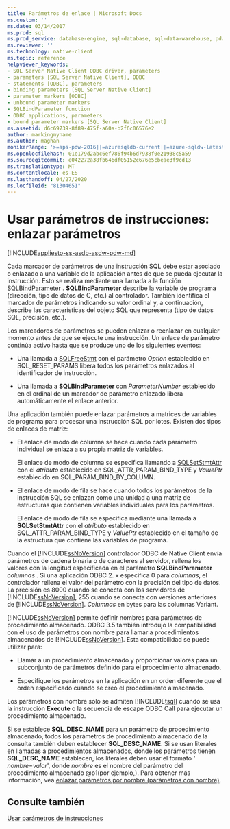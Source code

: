 ```yaml
---
title: Parámetros de enlace | Microsoft Docs
ms.custom: ''
ms.date: 03/14/2017
ms.prod: sql
ms.prod_service: database-engine, sql-database, sql-data-warehouse, pdw
ms.reviewer: ''
ms.technology: native-client
ms.topic: reference
helpviewer_keywords:
- SQL Server Native Client ODBC driver, parameters
- parameters [SQL Server Native Client], ODBC
- statements [ODBC], parameters
- binding parameters [SQL Server Native Client]
- parameter markers [ODBC]
- unbound parameter markers
- SQLBindParameter function
- ODBC applications, parameters
- bound parameter markers [SQL Server Native Client]
ms.assetid: d6c69739-8f89-475f-a60a-b2f6c06576e2
author: markingmyname
ms.author: maghan
monikerRange: '>=aps-pdw-2016||=azuresqldb-current||=azure-sqldw-latest||>=sql-server-2016||=sqlallproducts-allversions||>=sql-server-linux-2017||=azuresqldb-mi-current'
ms.openlocfilehash: 01e179d2abc6ef786f94b6d7938f0e21938c5a59
ms.sourcegitcommit: e042272a38fb646df05152c676e5cbeae3f9cd13
ms.translationtype: MT
ms.contentlocale: es-ES
ms.lasthandoff: 04/27/2020
ms.locfileid: "81304651"
---
```

# <a name="using-statement-parameters---binding-parameters"></a>Usar parámetros de instrucciones: enlazar parámetros
[!INCLUDE[appliesto-ss-asdb-asdw-pdw-md](../../includes/appliesto-ss-asdb-asdw-pdw-md.md)]

  Cada marcador de parámetros de una instrucción SQL debe estar asociado o enlazado a una variable de la aplicación antes de que se pueda ejecutar la instrucción. Esto se realiza mediante una llamada a la función [SQLBindParameter](../../relational-databases/native-client-odbc-api/sqlbindparameter.md) . **SQLBindParameter** describe la variable de programa (dirección, tipo de datos de C, etc.) al controlador. También identifica el marcador de parámetros indicando su valor ordinal y, a continuación, describe las características del objeto SQL que representa (tipo de datos SQL, precisión, etc.).  
  
 Los marcadores de parámetros se pueden enlazar o reenlazar en cualquier momento antes de que se ejecute una instrucción. Un enlace de parámetro continúa activo hasta que se produce uno de los siguientes eventos:  
  
-   Una llamada a [SQLFreeStmt](../../relational-databases/native-client-odbc-api/sqlfreestmt.md) con el parámetro *Option* establecido en SQL_RESET_PARAMS libera todos los parámetros enlazados al identificador de instrucción.  
  
-   Una llamada a **SQLBindParameter** con *ParameterNumber* establecido en el ordinal de un marcador de parámetro enlazado libera automáticamente el enlace anterior.  
  
 Una aplicación también puede enlazar parámetros a matrices de variables de programa para procesar una instrucción SQL por lotes. Existen dos tipos de enlaces de matriz:  
  
-   El enlace de modo de columna se hace cuando cada parámetro individual se enlaza a su propia matriz de variables.  
  
     El enlace de modo de columna se especifica llamando a [SQLSetStmtAttr](../../relational-databases/native-client-odbc-api/sqlsetstmtattr.md) con el *atributo* establecido en SQL_ATTR_PARAM_BIND_TYPE y *ValuePtr* establecido en SQL_PARAM_BIND_BY_COLUMN.  
  
-   El enlace de modo de fila se hace cuando todos los parámetros de la instrucción SQL se enlazan como una unidad a una matriz de estructuras que contienen variables individuales para los parámetros.  
  
     El enlace de modo de fila se especifica mediante una llamada a **SQLSetStmtAttr** con el *atributo* establecido en SQL_ATTR_PARAM_BIND_TYPE y *ValuePtr* establecido en el tamaño de la estructura que contiene las variables de programa.  
  
 Cuando el [!INCLUDE[ssNoVersion](../../includes/ssnoversion-md.md)] controlador ODBC de Native Client envía parámetros de cadena binaria o de caracteres al servidor, rellena los valores con la longitud especificada en el parámetro **SQLBindParameter** *columnas* . Si una aplicación ODBC 2. x especifica 0 para *columnas*, el controlador rellena el valor del parámetro con la precisión del tipo de datos. La precisión es 8000 cuando se conecta con los servidores de [!INCLUDE[ssNoVersion](../../includes/ssnoversion-md.md)], 255 cuando se conecta con versiones anteriores de [!INCLUDE[ssNoVersion](../../includes/ssnoversion-md.md)]. *Columnas* en bytes para las columnas Variant.  
  
 [!INCLUDE[ssNoVersion](../../includes/ssnoversion-md.md)] permite definir nombres para parámetros de procedimiento almacenado. ODBC 3.5 también introdujo la compatibilidad con el uso de parámetros con nombre para llamar a procedimientos almacenados de [!INCLUDE[ssNoVersion](../../includes/ssnoversion-md.md)]. Esta compatibilidad se puede utilizar para:  
  
-   Llamar a un procedimiento almacenado y proporcionar valores para un subconjunto de parámetros definido para el procedimiento almacenado.  
  
-   Especifique los parámetros en la aplicación en un orden diferente que el orden especificado cuando se creó el procedimiento almacenado.  
  
 Los parámetros con nombre solo se admiten [!INCLUDE[tsql](../../includes/tsql-md.md)] cuando se usa la instrucción **Execute** o la secuencia de escape ODBC Call para ejecutar un procedimiento almacenado.  
  
 Si se establece **SQL_DESC_NAME** para un parámetro de procedimiento almacenado, todos los parámetros de procedimiento almacenado de la consulta también deben establecer **SQL_DESC_NAME**.  Si se usan literales en llamadas a procedimientos almacenados, donde los parámetros tienen **SQL_DESC_NAME** establecen, los literales deben usar el formato *' nombre*=*valor*', donde *nombre* es el nombre del parámetro del procedimiento almacenado @p1(por ejemplo,). Para obtener más información, vea [enlazar parámetros por nombre (parámetros con nombre)](https://go.microsoft.com/fwlink/?LinkId=167215).  
  
## <a name="see-also"></a>Consulte también  
 [Usar parámetros de instrucciones](../../relational-databases/native-client-odbc-queries/using-statement-parameters.md)  
  
  
